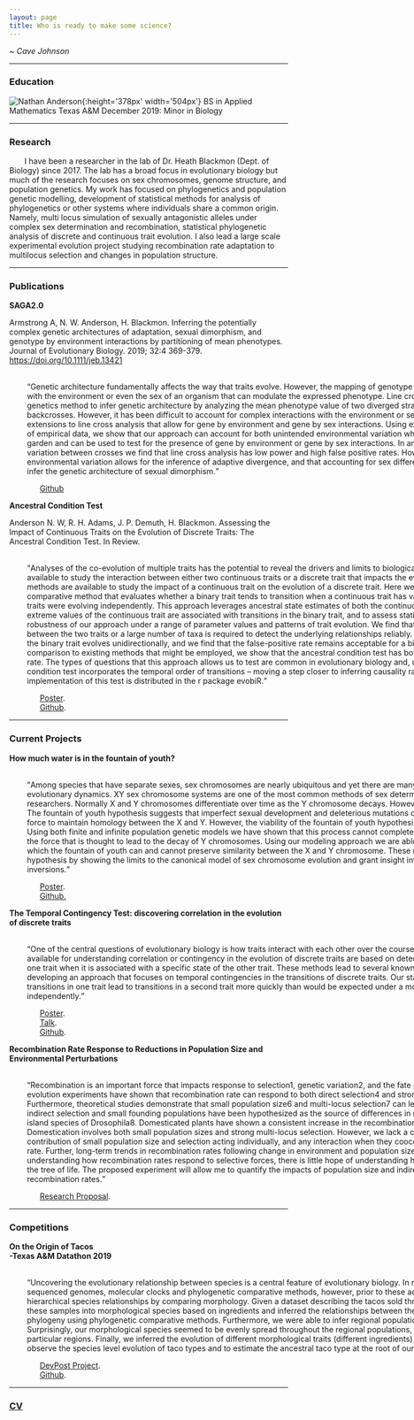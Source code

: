 ```yaml
---
layout: page
title: Who is ready to make some science?
---
```

~ *Cave Johnson*

<hr color = '#fff'> 

### Education
![Nathan Anderson](pic.jpg){:height='378px' width='504px'}
BS in Applied Mathematics Texas A&M December 2019: 
Minor in Biology
<hr color = '#fff'>

### Research

&nbsp;&nbsp;&nbsp;&nbsp;&nbsp;&nbsp; I have been a researcher in the lab of Dr. Heath Blackmon (Dept. of Biology) since 2017. The lab has a broad focus in evolutionary biology but much of the research focuses on sex chromosomes, genome structure, and population genetics. My work has focused on phylogenetics and population genetic modelling, development of statistical methods for analysis of phylogenetics or other systems where individuals share a common origin. Namely, multi locus simulation of sexually antagonistic alleles under complex sex determination and recombination, statistical phylogenetic analysis of discrete and continuous trait evolution. I also lead a large scale experimental evolution project studying recombination rate adaptation to multilocus selection and changes in population structure. 

<hr color = '#fff'>

### Publications

**SAGA2.0** 

Armstrong A, N. W. Anderson, H. Blackmon. Inferring the potentially complex genetic architectures of adaptation, sexual dimorphism, and genotype by environment interactions by partitioning of mean phenotypes. Journal of Evolutionary Biology. 2019; 32:4 369-379. <https://doi.org/10.1111/jeb.13421>

&nbsp;&nbsp;&nbsp;&nbsp;&nbsp;&nbsp;<q style='display:inline-block; width:1000px; margin-left: 32px'>Genetic architecture fundamentally affects the way that traits evolve. However, the mapping of genotype to phenotype includes complex interactions with the environment or even the sex of an organism that can modulate the expressed phenotype. Line cross analysis is a powerful quantitative genetics method to infer genetic architecture by analyzing the mean phenotype value of two diverged strains and a series of subsequent crosses and backcrosses. However, it has been difficult to account for complex interactions with the environment or sex within this framework. We have developed extensions to line cross analysis that allow for gene by environment and gene by sex interactions. Using extensive simulations studies and reanalysis of empirical data, we show that our approach can account for both unintended environmental variation when crosses cannot be reared in a common garden and can be used to test for the presence of gene by environment or gene by sex interactions. In analyses that fail to account for environmental variation between crosses we find that line cross analysis has low power and high false positive rates. However, we illustrate that accounting for environmental variation allows for the inference of adaptive divergence, and that accounting for sex differences in phenotypes allows practitioners to infer the genetic architecture of sexual dimorphism.</q> 

&nbsp;&nbsp;&nbsp;&nbsp;&nbsp;&nbsp;&nbsp;&nbsp;&nbsp;&nbsp;&nbsp;&nbsp;&nbsp;&nbsp;[Github](https://github.com/coleoguy/SAGA2)

**Ancestral Condition Test**

Anderson N. W, R. H. Adams, J. P. Demuth, H. Blackmon. Assessing the Impact of Continuous Traits on the Evolution of Discrete Traits: The Ancestral Condition Test. In Review.

&nbsp;&nbsp;&nbsp;&nbsp;&nbsp;&nbsp;<q style='display:inline-block; width:1000px; margin-left: 32px'>Analyses of the co-evolution of multiple traits has the potential to reveal the drivers and limits to biological evolution. A variety of methods are available to study the interaction between either two continuous traits or a discrete trait that impacts the evolution of a continuous trait. However, few methods are available to study the impact of a continuous trait on the evolution of a discrete trait. Here we present the ancestral condition test, a new comparative method that evaluates whether a binary trait tends to transition when a continuous trait has values more extreme than expected if both traits were evolving independently. This approach leverages ancestral state estimates of both the continuous and the binary trait to test whether extreme values of the continuous trait are associated with transitions in the binary trait, and to assess statistical significance.  We explore the robustness of our approach under a range of parameter values and patterns of trait evolution. We find that either a relatively strong contingency between the two traits or a large number of taxa is required to detect the underlying relationships reliably. Statistical power of the test is highest when the binary trait evolves unidirectionally, and we find that the false-positive rate remains acceptable for a bidirectionally evolving binary trait. In comparison to existing methods that might be employed, we show that the ancestral condition test has both higher power and a lower false-positive rate. The types of questions that this approach allows us to test are common in evolutionary biology and, unlike existing methods, the ancestral condition test incorporates the temporal order of transitions – moving a step closer to inferring causality rather than merely identifying correlation. An implementation of this test is distributed in the r package evobiR.
 
&nbsp;&nbsp;&nbsp;&nbsp;&nbsp;&nbsp;&nbsp;&nbsp;&nbsp;&nbsp;&nbsp;&nbsp;&nbsp;&nbsp;[Poster](https://drive.google.com/open?id=1xWjilhFZ34JdqAH0Sq6QrtmwTxlXyfsW). <br> 
&nbsp;&nbsp;&nbsp;&nbsp;&nbsp;&nbsp;&nbsp;&nbsp;&nbsp;&nbsp;&nbsp;&nbsp;&nbsp;&nbsp;[Github](https://github.com/NW-Anderson/Ancestral-Condition-Test).&nbsp;&nbsp;&nbsp;&nbsp;&nbsp;&nbsp;&nbsp;&nbsp;

<hr color = '#fff'>

### Current Projects

**How much water is in the fountain of youth?** 

&nbsp;&nbsp;&nbsp;&nbsp;&nbsp;&nbsp;<q style='display:inline-block; width:1000px; margin-left: 32px'>Among species that have separate sexes, sex chromosomes are nearly ubiquitous and yet there are many unanswered question with regard to their evolutionary dynamics. XY sex chromosome systems are one of the most common methods of sex determination and have long interested researchers. Normally X and Y chromosomes differentiate over time as the Y chromosome decays. However, not all species experience this Y decay. The fountain of youth hypothesis suggests that imperfect sexual development and deleterious mutations on Y chromosomes may act together as a force to maintain homology between the X and Y. However, the viability of the fountain of youth hypothesis has not been well explored mathematically. Using both finite and infinite population genetic models we have shown that this process cannot completely eliminate sexually antagonistic selection – the force that is thought to lead to the decay of Y chromosomes. Using our modeling approach we are able to determine the parameter space under which the fountain of youth can and cannot preserve similarity between the X and Y chromosome. These results appear to support fountain of youth hypothesis by showing the limits to the canonical model of sex chromosome evolution and grant insight into the fitness effect of sex chromosome inversions.</q>

&nbsp;&nbsp;&nbsp;&nbsp;&nbsp;&nbsp;&nbsp;&nbsp;&nbsp;&nbsp;&nbsp;&nbsp;&nbsp;&nbsp;[Poster](https://drive.google.com/file/d/1z3TgDcqhsfpzkswb43SNzQeYvo4kCNtR/view?usp=sharing). <br> &nbsp;&nbsp;&nbsp;&nbsp;&nbsp;&nbsp;&nbsp;&nbsp;&nbsp;&nbsp;&nbsp;&nbsp;&nbsp;&nbsp;[Github.](https://github.com/NW-Anderson/FOY)

**The Temporal Contingency Test: discovering correlation in the evolution of discrete traits**

&nbsp;&nbsp;&nbsp;&nbsp;&nbsp;&nbsp;<q style='display:inline-block; width:1000px; margin-left: 32px'>One of the central questions of evolutionary biology is how traits interact with each other over the course of evolution.  However, most of the methods available for understanding correlation or contingency in the evolution of discrete traits are based on detecting differences in the rate of transitions in one trait when it is associated with a specific state of the other trait.  These methods lead to several known problems.  We solve these problems by developing an approach that focuses on temporal contingencies in the transitions of discrete traits.  Our statistical approach can determine whether transitions in one trait lead to transitions in a second trait more quickly than would be expected under a model where the two traits evolve independently.</q>

&nbsp;&nbsp;&nbsp;&nbsp;&nbsp;&nbsp;&nbsp;&nbsp;&nbsp;&nbsp;&nbsp;&nbsp;&nbsp;&nbsp;[Poster](https://docs.google.com/presentation/d/1pk9tAbmJ4eOlU8Y5A-5d2FPTz_BxWOH-tNLFeFKgdCU/edit?usp=sharing). <br> &nbsp;&nbsp;&nbsp;&nbsp;&nbsp;&nbsp;&nbsp;&nbsp;&nbsp;&nbsp;&nbsp;&nbsp;&nbsp;&nbsp;[Talk](https://docs.google.com/presentation/d/1Pwcj7orPf9Db11KuQuzQ_T8qJb2X_6rngYaSdsLDUtE/edit?usp=sharing). <br> &nbsp;&nbsp;&nbsp;&nbsp;&nbsp;&nbsp;&nbsp;&nbsp;&nbsp;&nbsp;&nbsp;&nbsp;&nbsp;&nbsp;[Github](https://github.com/NW-Anderson/TempCorr).

**Recombination Rate Response to Reductions in Population Size and Environmental Perturbations**

&nbsp;&nbsp;&nbsp;&nbsp;&nbsp;&nbsp;<q style='display:inline-block; width:1000px; margin-left: 32px'>Recombination is an important force that impacts response to selection1, genetic variation2, and the fate of introgressed genes3. Experimental evolution experiments have shown that recombination rate can respond to both direct selection4 and strong selection on unrelated traits5. Furthermore, theoretical studies demonstrate that small population size6 and multi-locus selection7 can lead to increased recombination rate. Indeed, indirect selection and small founding populations have been hypothesized as the source of differences in recombination rate between closely related island species of Drosophila8. Domesticated plants have shown a consistent increase in the recombination rate compared to their wild proginators9. Domestication involves both small population sizes and strong multi-locus selection. However, we lack a clear understanding of the respective contribution of small population size and selection acting individually, and any interaction when they cooccur, to observed increases in recombination rate. Further, long-term trends in recombination rates following change in environment and population size have yet to be empirically explored. Without understanding how recombination rates respond to selective forces, there is little hope of understanding how and why recombination rates vary across the tree of life.  The proposed experiment will allow me to quantify the impacts of population size and indirect selection on the evolution of recombination rates.</q>

&nbsp;&nbsp;&nbsp;&nbsp;&nbsp;&nbsp;&nbsp;&nbsp;&nbsp;&nbsp;&nbsp;&nbsp;&nbsp;&nbsp;[Research Proposal](https://drive.google.com/file/d/1pQb7_S9QV1BuahAXSTACTqINgDutQd3r/view?usp=sharing). 

<hr color = '#fff'>

### Competitions

**On the Origin of Tacos** <br>
**-Texas A&M Datathon 2019**

&nbsp;&nbsp;&nbsp;&nbsp;&nbsp;&nbsp;<q style='display:inline-block; width:1000px; margin-left: 32px'>Uncovering the evolutionary relationship between species is a central feature of evolutionary biology. In recent years, this work has been done using sequenced genomes, molecular clocks and phylogenetic comparative methods, however, prior to these advances researchers uncovered the hierarchical species relationships by comparing morphology. Given a dataset describing the tacos sold throughout the United States, we clustered these samples into morphological species based on ingredients and inferred the relationships between these species by constructing a morphological phylogeny using phylogenetic comparative methods. Furthermore, we were able to infer regional populations of our tacos using a kmeans clustering. Surprisingly, our morphological species seemed to be evenly spread throughout the regional populations, and certain species were not favored in any particular regions. Finally, we inferred the evolution of different morphological traits (different ingredients) along our phylogeny and were able to observe the species level evolution of taco types and to estimate the ancestral taco type at the root of our phylogenetic tree.</q>

&nbsp;&nbsp;&nbsp;&nbsp;&nbsp;&nbsp;&nbsp;&nbsp;&nbsp;&nbsp;&nbsp;&nbsp;&nbsp;&nbsp;[DevPost Project](https://devpost.com/software/on-the-origins-of-tacos?ref_content=contribution-prompt&ref_feature=engagement&ref_medium=email&utm_campaign=contribution-prompt&utm_content=contribution_reminder&utm_medium=email&utm_source=transactional#app-team). <br> &nbsp;&nbsp;&nbsp;&nbsp;&nbsp;&nbsp;&nbsp;&nbsp;&nbsp;&nbsp;&nbsp;&nbsp;&nbsp;&nbsp;[Github](https://github.com/MichelleJonika/datathon2019/tree/master/goldmansachs/final).

<hr color = '#fff'>

### [CV](https://docs.google.com/document/d/1x__x_N1p2K2cdQtj4fG9xxhNSBCTvy_BpAZppW_HBHY/edit?usp=sharing)


